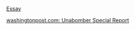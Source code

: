 [Essay](../Type/Essay.md)

[washingtonpost.com: Unabomber Special Report](https://www.washingtonpost.com/wp-srv/national/longterm/unabomber/manifesto.text.htm)